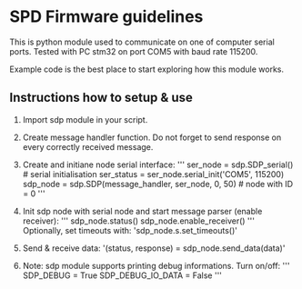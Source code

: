 # SPD Firmware guidelines
This is python module used to communicate on one of computer serial ports.
Tested with PC stm32 on port COM5 with baud rate 115200.

Example code is the best place to start exploring how this module works.

## Instructions how to setup & use
1. Import sdp module in your script.

2. Create message handler function.
Do not forget to send response on every correctly received message.

3. Create and initiane node serial interface:
'''
ser_node = sdp.SDP_serial()   # serial initialisation
ser_status = ser_node.serial_init('COM5', 115200)
sdp_node = sdp.SDP(message_handler, ser_node, 0, 50)    # node with ID = 0
'''

4. Init sdp node with serial node and start message parser (enable receiver):
'''
sdp_node.status()
sdp_node.enable_receiver()
'''
Optionally, set timeouts with: 'sdp_node.s.set_timeouts()'

5. Send & receive data: '(status, response) = sdp_node.send_data(data)'

6. Note: sdp module supports printing debug informations. Turn on/off:
'''
SDP_DEBUG = True
SDP_DEBUG_IO_DATA = False
'''